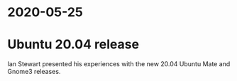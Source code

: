 # 2020-05-25

# Ubuntu 20.04 release

Ian Stewart presented his experiences with the new 20.04 Ubuntu Mate and Gnome3 releases.
